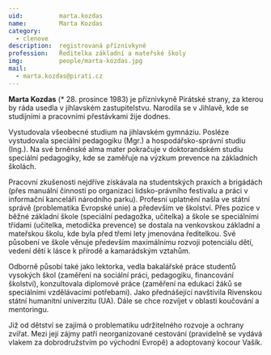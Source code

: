 ```yaml
---
uid:          marta.kozdas
name:         Marta Kozdas
category:
  - clenove
description:  registrovaná příznivkyně
profession:   Ředitelka základní a mateřské školy
img:          people/marta-kozdas.jpg
mail:
  - marta.kozdas@pirati.cz
---
```

**Marta Kozdas** (* 28. prosince 1983) je příznivkyně Pirátské strany, za kterou by ráda usedla v jihlavském zastupitelstvu. Narodila se v Jihlavě, kde se studijními a pracovními přestávkami žije dodnes.

Vystudovala všeobecné studium na jihlavském gymnáziu. Posléze vystudovala speciální pedagogiku (Mgr.) a hospodářsko-správní studiu (Ing.). Na své brněnské alma mater pokračuje v doktorandském studiu speciální pedagogiky, kde se zaměřuje na výzkum prevence na základních školách.

Pracovní zkušenosti nejdříve získávala na studentských praxích a brigádách (přes manuální činnosti po organizaci lidsko-právního festivalu a práci v informační kanceláři národního parku). Profesní uplatnění našla ve státní správě (problematika Evropské unie) a především ve školství. Přes pozice v běžné základní škole (speciální pedagožka, učitelka) a škole se speciálními třídami (učitelka, metodička prevence) se dostala na venkovskou základní a mateřskou školu, kde byla před třemi lety jmenována ředitelkou. Své působení ve škole věnuje především maximálnímu rozvoji potenciálu dětí, vedení dětí k lásce k přírodě a kamarádským vztahům.

Odborně působí také jako lektorka, vedla bakalářské práce studentů vysokých škol (zaměření na sociální práci, pedagogiku, financování školství), konzultovala diplomové práce (zaměření na edukaci žáků se speciálními vzdělávacími potřebami). Jako přednášející navštívila Rivenskou státní humanitní univerzitu (UA). Dále se chce rozvíjet v oblasti koučování a mentoringu.

Již od dětství se zajímá o problematiku udržitelného rozvoje a ochrany zvířat. Mezi její zájmy patří neorganizované cestování (pravidelně se vydává vlakem za dobrodružstvím po východní Evropě) a adoptovaný kocour Vašík.
